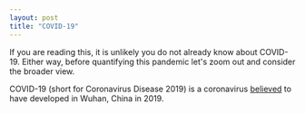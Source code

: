 ```yaml
---
layout: post
title: "COVID-19"
---
```

If you are reading this, it is unlikely you do not already know about COVID-19. Either way, before quantifying this pandemic let's zoom out and consider the broader view.

COVID-19 (short for Coronavirus Disease 2019) is a coronavirus [believed](https://www.sciencedaily.com/releases/2020/03/200317175442.htm) to have developed in Wuhan, China in 2019.  
